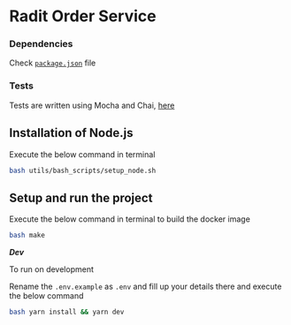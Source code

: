 # Radit Order Service

### Dependencies

Check [`package.json`](package.json) file

### Tests

Tests are written using Mocha and Chai, [here](./tests/)

## Installation of Node.js

Execute the below command in terminal

```bash
bash utils/bash_scripts/setup_node.sh
```


## Setup and run the project

Execute the below command in terminal to build the docker image

```bash
bash make
```

***Dev***

To run on development

Rename the `.env.example` as `.env` and fill up your details there and execute the below command
 
```bash
bash yarn install && yarn dev
```